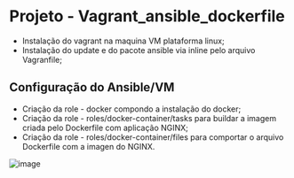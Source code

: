 # Projeto - Vagrant_ansible_dockerfile

* Instalação do vagrant na maquina VM plataforma linux;
* Instalação do update e do pacote ansible via inline pelo arquivo Vagranfile;


## Configuração do Ansible/VM
* Criação da role - docker compondo a instalação do docker;
* Criação da role - roles/docker-container/tasks para buildar a imagem criada pelo Dockerfile com aplicação NGINX;
* Criação da role - roles/docker-container/files para comportar o arquivo Dockerfile com a imagen do NGINX.

![image](https://user-images.githubusercontent.com/44216245/203874573-3d40a88a-6215-4b6a-80fa-f203c6cf6b4c.png)

